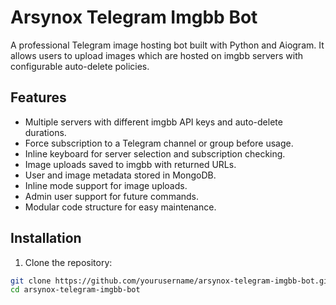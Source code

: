 # Arsynox Telegram Imgbb Bot

A professional Telegram image hosting bot built with Python and Aiogram. It allows users to upload images which are hosted on imgbb servers with configurable auto-delete policies.

## Features

- Multiple servers with different imgbb API keys and auto-delete durations.
- Force subscription to a Telegram channel or group before usage.
- Inline keyboard for server selection and subscription checking.
- Image uploads saved to imgbb with returned URLs.
- User and image metadata stored in MongoDB.
- Inline mode support for image uploads.
- Admin user support for future commands.
- Modular code structure for easy maintenance.

## Installation

1. Clone the repository:

```bash
git clone https://github.com/yourusername/arsynox-telegram-imgbb-bot.git
cd arsynox-telegram-imgbb-bot
